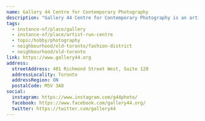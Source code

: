 ```yaml
---
name: Gallery 44 Centre for Contemporary Photography
description: "Gallery 44 Centre for Contemporary Photography is an artist-run centre committed to supporting diverse approaches to photographic and image-based practices through exhibitions, education programs and facilitating artistic production. Founded in 1979, Gallery 44 provides space and context for meaningful dialogue between artists and publics, including affordable darkroom and digital production facilities."
tags:
  - instance-of/place/gallery
  - instance-of/place/artist-run-centre
  - topic/hobby/photography
  - neighbourhood/old-toronto/fashion-district
  - neighbourhood/old-toronto
link: https://www.gallery44.org
address:
  streetAddress: 401 Richmond Street West, Suite 120
  addressLocality: Toronto
  addressRegion: ON
  postalCode: M5V 3A8
social:
  instagram: https://www.instagram.com/g44photo/
  facebook: https://www.facebook.com/gallery44.org/
  twitter: https://twitter.com/gallery44
---
```

